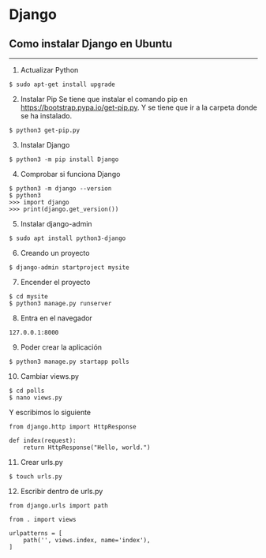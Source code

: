 # Django

## Como instalar Django en Ubuntu
***
1. Actualizar Python
```
$ sudo apt-get install upgrade
```
2. Instalar Pip
Se tiene que instalar el comando pip en https://bootstrap.pypa.io/get-pip.py.
Y se tiene que ir a la carpeta donde se ha instalado.
```
$ python3 get-pip.py
```
3. Instalar Django
```
$ python3 -m pip install Django
```
4. Comprobar si funciona Django
```
$ python3 -m django --version
$ python3
>>> import django
>>> print(django.get_version())
```
5. Instalar django-admin
```
$ sudo apt install python3-django
```
6. Creando un proyecto
```
$ django-admin startproject mysite
```
7. Encender el proyecto
```
$ cd mysite
$ python3 manage.py runserver
```
8. Entra en el navegador
```
127.0.0.1:8000
```
9. Poder crear la aplicación
```
$ python3 manage.py startapp polls
```
10. Cambiar views.py
```
$ cd polls
$ nano views.py
```
Y escribimos lo siguiente
```
from django.http import HttpResponse

def index(request):
	return HttpResponse("Hello, world.")

```
11. Crear urls.py
```
$ touch urls.py
```
12. Escribir dentro de urls.py
```
from django.urls import path

from . import views

urlpatterns = [
    path('', views.index, name='index'),
]
```

